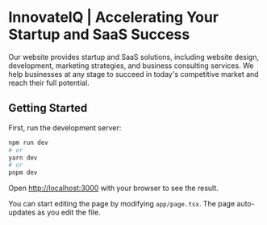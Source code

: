# InnovateIQ | Accelerating Your Startup and SaaS Success

Our website provides startup and SaaS solutions, including website design, development, marketing strategies, and business consulting services. We help businesses at any stage to succeed in today's competitive market and reach their full potential.

## Getting Started

First, run the development server:

```bash
npm run dev
# or
yarn dev
# or
pnpm dev
```

Open [http://localhost:3000](http://localhost:3000) with your browser to see the result.

You can start editing the page by modifying `app/page.tsx`. The page auto-updates as you edit the file.
